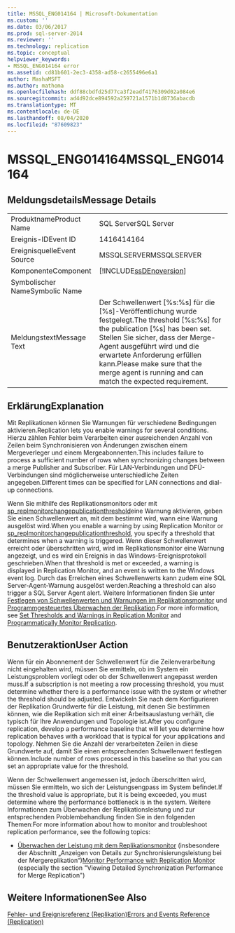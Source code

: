```yaml
---
title: MSSQL_ENG014164 | Microsoft-Dokumentation
ms.custom: ''
ms.date: 03/06/2017
ms.prod: sql-server-2014
ms.reviewer: ''
ms.technology: replication
ms.topic: conceptual
helpviewer_keywords:
- MSSQL_ENG014164 error
ms.assetid: cd81b601-2ec3-4358-ad58-c2655496e6a1
author: MashaMSFT
ms.author: mathoma
ms.openlocfilehash: ddf88cbdfd25d77ca3f2eadf4176309d02a084e6
ms.sourcegitcommit: ad4d92dce894592a259721a1571b1d8736abacdb
ms.translationtype: MT
ms.contentlocale: de-DE
ms.lasthandoff: 08/04/2020
ms.locfileid: "87609823"
---
```

# <a name="mssql_eng014164"></a><span data-ttu-id="1603d-102">MSSQL_ENG014164</span><span class="sxs-lookup"><span data-stu-id="1603d-102">MSSQL_ENG014164</span></span>
    
## <a name="message-details"></a><span data-ttu-id="1603d-103">Meldungsdetails</span><span class="sxs-lookup"><span data-stu-id="1603d-103">Message Details</span></span>  
  
|||  
|-|-|  
|<span data-ttu-id="1603d-104">Produktname</span><span class="sxs-lookup"><span data-stu-id="1603d-104">Product Name</span></span>|<span data-ttu-id="1603d-105">SQL Server</span><span class="sxs-lookup"><span data-stu-id="1603d-105">SQL Server</span></span>|  
|<span data-ttu-id="1603d-106">Ereignis-ID</span><span class="sxs-lookup"><span data-stu-id="1603d-106">Event ID</span></span>|<span data-ttu-id="1603d-107">14164</span><span class="sxs-lookup"><span data-stu-id="1603d-107">14164</span></span>|  
|<span data-ttu-id="1603d-108">Ereignisquelle</span><span class="sxs-lookup"><span data-stu-id="1603d-108">Event Source</span></span>|<span data-ttu-id="1603d-109">MSSQLSERVER</span><span class="sxs-lookup"><span data-stu-id="1603d-109">MSSQLSERVER</span></span>|  
|<span data-ttu-id="1603d-110">Komponente</span><span class="sxs-lookup"><span data-stu-id="1603d-110">Component</span></span>|[!INCLUDE[ssDEnoversion](../../includes/ssdenoversion-md.md)]|  
|<span data-ttu-id="1603d-111">Symbolischer Name</span><span class="sxs-lookup"><span data-stu-id="1603d-111">Symbolic Name</span></span>||  
|<span data-ttu-id="1603d-112">Meldungstext</span><span class="sxs-lookup"><span data-stu-id="1603d-112">Message Text</span></span>|<span data-ttu-id="1603d-113">Der Schwellenwert [%s:%s] für die [%s]-Veröffentlichung wurde festgelegt.</span><span class="sxs-lookup"><span data-stu-id="1603d-113">The threshold [%s:%s] for the publication [%s] has been set.</span></span> <span data-ttu-id="1603d-114">Stellen Sie sicher, dass der Merge-Agent ausgeführt wird und die erwartete Anforderung erfüllen kann.</span><span class="sxs-lookup"><span data-stu-id="1603d-114">Please make sure that the merge agent is running and can match the expected requirement.</span></span>|  
  
## <a name="explanation"></a><span data-ttu-id="1603d-115">Erklärung</span><span class="sxs-lookup"><span data-stu-id="1603d-115">Explanation</span></span>  
 <span data-ttu-id="1603d-116">Mit Replikationen können Sie Warnungen für verschiedene Bedingungen aktivieren.</span><span class="sxs-lookup"><span data-stu-id="1603d-116">Replication lets you enable warnings for several conditions.</span></span> <span data-ttu-id="1603d-117">Hierzu zählen Fehler beim Verarbeiten einer ausreichenden Anzahl von Zeilen beim Synchronisieren von Änderungen zwischen einem Mergeverleger und einem Mergeabonnenten.</span><span class="sxs-lookup"><span data-stu-id="1603d-117">This includes failure to process a sufficient number of rows when synchronizing changes between a merge Publisher and Subscriber.</span></span> <span data-ttu-id="1603d-118">Für LAN-Verbindungen und DFÜ-Verbindungen sind möglicherweise unterschiedliche Zeiten angegeben.</span><span class="sxs-lookup"><span data-stu-id="1603d-118">Different times can be specified for LAN connections and dial-up connections.</span></span>  
  
 <span data-ttu-id="1603d-119">Wenn Sie mithilfe des Replikationsmonitors oder mit [sp_replmonitorchangepublicationthreshold](/sql/relational-databases/system-stored-procedures/sp-replmonitorchangepublicationthreshold-transact-sql)eine Warnung aktivieren, geben Sie einen Schwellenwert an, mit dem bestimmt wird, wann eine Warnung ausgelöst wird.</span><span class="sxs-lookup"><span data-stu-id="1603d-119">When you enable a warning by using Replication Monitor or [sp_replmonitorchangepublicationthreshold](/sql/relational-databases/system-stored-procedures/sp-replmonitorchangepublicationthreshold-transact-sql), you specify a threshold that determines when a warning is triggered.</span></span> <span data-ttu-id="1603d-120">Wenn dieser Schwellenwert erreicht oder überschritten wird, wird im Replikationsmonitor eine Warnung angezeigt, und es wird ein Ereignis in das Windows-Ereignisprotokoll geschrieben.</span><span class="sxs-lookup"><span data-stu-id="1603d-120">When that threshold is met or exceeded, a warning is displayed in Replication Monitor, and an event is written to the Windows event log.</span></span> <span data-ttu-id="1603d-121">Durch das Erreichen eines Schwellenwerts kann zudem eine SQL Server-Agent-Warnung ausgelöst werden.</span><span class="sxs-lookup"><span data-stu-id="1603d-121">Reaching a threshold can also trigger a SQL Server Agent alert.</span></span> <span data-ttu-id="1603d-122">Weitere Informationen finden Sie unter [Festlegen von Schwellenwerten und Warnungen im Replikationsmonitor](monitor/set-thresholds-and-warnings-in-replication-monitor.md) und [Programmgesteuertes Überwachen der Replikation](monitoring-replication.md).</span><span class="sxs-lookup"><span data-stu-id="1603d-122">For more information, see [Set Thresholds and Warnings in Replication Monitor](monitor/set-thresholds-and-warnings-in-replication-monitor.md) and [Programmatically Monitor Replication](monitoring-replication.md).</span></span>  
  
## <a name="user-action"></a><span data-ttu-id="1603d-123">Benutzeraktion</span><span class="sxs-lookup"><span data-stu-id="1603d-123">User Action</span></span>  
 <span data-ttu-id="1603d-124">Wenn für ein Abonnement der Schwellenwert für die Zeilenverarbeitung nicht eingehalten wird, müssen Sie ermitteln, ob im System ein Leistungsproblem vorliegt oder ob der Schwellenwert angepasst werden muss.</span><span class="sxs-lookup"><span data-stu-id="1603d-124">If a subscription is not meeting a row processing threshold, you must determine whether there is a performance issue with the system or whether the threshold should be adjusted.</span></span> <span data-ttu-id="1603d-125">Entwickeln Sie nach dem Konfigurieren der Replikation Grundwerte für die Leistung, mit denen Sie bestimmen können, wie die Replikation sich mit einer Arbeitsauslastung verhält, die typisch für Ihre Anwendungen und Topologie ist.</span><span class="sxs-lookup"><span data-stu-id="1603d-125">After you configure replication, develop a performance baseline that will let you determine how replication behaves with a workload that is typical for your applications and topology.</span></span> <span data-ttu-id="1603d-126">Nehmen Sie die Anzahl der verarbeiteten Zeilen in diese Grundwerte auf, damit Sie einen entsprechenden Schwellenwert festlegen können.</span><span class="sxs-lookup"><span data-stu-id="1603d-126">Include number of rows processed in this baseline so that you can set an appropriate value for the threshold.</span></span>  
  
 <span data-ttu-id="1603d-127">Wenn der Schwellenwert angemessen ist, jedoch überschritten wird, müssen Sie ermitteln, wo sich der Leistungsengpass im System befindet.</span><span class="sxs-lookup"><span data-stu-id="1603d-127">If the threshold value is appropriate, but it is being exceeded, you must determine where the performance bottleneck is in the system.</span></span> <span data-ttu-id="1603d-128">Weitere Informationen zum Überwachen der Replikationsleistung und zur entsprechenden Problembehandlung finden Sie in den folgenden Themen:</span><span class="sxs-lookup"><span data-stu-id="1603d-128">For more information about how to monitor and troubleshoot replication performance, see the following topics:</span></span>  
  
-   <span data-ttu-id="1603d-129">[Überwachen der Leistung mit dem Replikationsmonitor](monitor/monitor-performance-with-replication-monitor.md) (insbesondere der Abschnitt „Anzeigen von Details zur Synchronisierungsleistung bei der Mergereplikation“)</span><span class="sxs-lookup"><span data-stu-id="1603d-129">[Monitor Performance with Replication Monitor](monitor/monitor-performance-with-replication-monitor.md) (especially the section "Viewing Detailed Synchronization Performance for Merge Replication")</span></span>  
  
## <a name="see-also"></a><span data-ttu-id="1603d-130">Weitere Informationen</span><span class="sxs-lookup"><span data-stu-id="1603d-130">See Also</span></span>  
 [<span data-ttu-id="1603d-131">Fehler- und Ereignisreferenz &#40;Replikation&#41;</span><span class="sxs-lookup"><span data-stu-id="1603d-131">Errors and Events Reference &#40;Replication&#41;</span></span>](errors-and-events-reference-replication.md)  
  
  
